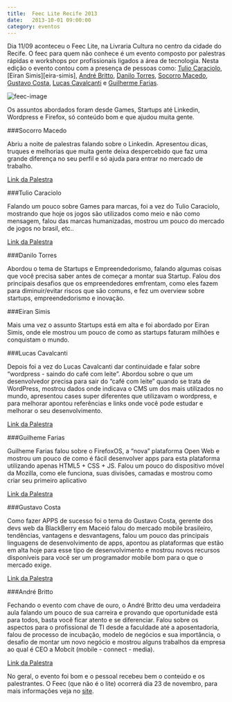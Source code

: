 ```yaml
---
title:  Feec Lite Recife 2013
date:   2013-10-01 09:00:00
category: eventos
---
```


Dia 11/09 aconteceu o Feec Lite, na Livraria Cultura no centro da cidade do Recife. O feec para quem não conhece é um evento composto por palestras rápidas e workshops por profissionais ligados a área de tecnologia. Nesta edição o evento contou com a presença de pessoas como: [Tulio Caraciolo][tulio-caraciolo], [Eiran Simis][eira-simis], [André Britto][andre-britto], [Danilo Torres][danilo-torres], [Socorro Macedo][socorro-macedo], [Gustavo Costa][gustavo-costa], [Lucas Cavalcanti][lucas-cavalcanti] e [Guilherme Farias][guilherme-farias].

![feec-image](../images/feec-lite-2013.jpg "Imagem Feec")

Os assuntos abordados foram desde Games, Startups até Linkedin, Wordpress e Firefox, só conteúdo bom e que ajudou muita gente.

###Socorro Macedo

Abriu a noite de palestras falando sobre o Linkedin. Apresentou dicas, truques e melhorias que muita gente deixa despercebido que faz uma grande diferença no seu perfil e só ajuda para entrar no mercado de trabalho.

<a href="http://www.slideshare.net/lefil/o-que-voc-precisa-saber-sobre-o-linkedin-feecbr" class="link-palestra" title="Link da palestra">Link da Palestra</a>

###Tulio Caraciolo

Falando um pouco sobre Games para marcas, foi a vez do Tulio Caraciolo, mostrando que hoje os jogos são utilizados como meio e não como mensagem, falou das marcas humanizadas, mostrou um pouco do mercado de jogos no brasil, etc..

<a href="http://www.slideshare.net/tuliocaraciolo/games-for-brands-15min" class="link-palestra" title="Link da palestra">Link da Palestra</a>

###Danilo Torres

Abordou o tema de Startups e Empreendedorismo, falando algumas coisas que você precisa saber antes de começar a montar sua Startup. Falou dos principais desafios que os empreendedores emfrentam, como eles fazem para diminuir/evitar riscos que são comuns, e fez um overview sobre startups, empreendedorismo e inovação.

###Eiran Simis

Mais uma vez o assunto Startups está em alta e foi abordado por Eiran Simis, onde ele mostrou um pouco de como as startups faturam milhões e conquistam o mundo.


###Lucas Cavalcanti

Depois foi a vez do Lucas Cavalcanti dar continuidade e falar sobre “wordpress - saindo do café com leite”. Abordou sobre o que um desenvolvedor precisa para sair do “café com leite” quando se trata de WordPress, mostrou dados onde indicava o CMS um dos mais utilizados no mundo, apresentou cases super diferentes que utilizavam o wordpress, e para melhorar apontou referências e links onde você pode estudar e melhorar o seu desenvolvimento.

<a href="http://www.slideshare.net/lucascmelo/wordpress-saindo-do-cafe-com-leite" class="link-palestra" title="Link da palestra">Link da Palestra</a>

###Guilheme Farias

Guilheme Farias falou sobre o FirefoxOS, a “nova” plataforma Open Web e mostrou um pouco de como é fácil desenvolver apps para esta plataforma utilizando apenas HTML5 + CSS + JS. Falou um pouco do dispositivo móvel da Mozilla, como ele funciona, suas divisões, camadas e mostrou como criar seu primeiro aplicativo

<a href="http://www.slideshare.net/guiky/firefoxos-plataforma-open-web" class="link-palestra" title="Link da palestra">Link da Palestra</a>

###Gustavo Costa

Como fazer APPS de sucesso foi o tema do Gustavo Costa, gerente dos devs web da BlackBerry em Maceió falou do mercado mobile brasileiro, tendências, vantagens e desvantagens, falou um pouco das principais linguagens de desenvolvimento de apps, apontou as plataformas que estão em alta hoje para esse tipo de desenvolvimento e mostrou novos recursos disponíveis para você ser um programador mobile bom para o que o mercado exige.

<a href="http://www.slideshare.net/gustavocostaw/mobile-abra-a-cabea" class="link-palestra" title="Link da palestra">Link da Palestra</a>


###André Britto

Fechando o evento com chave de ouro, o André Britto deu uma verdadeira aula falando um pouco de sua carreira e provando que oportunidade está para todos, basta você ficar atento e se diferenciar. Falou sobre os aspectos para o profissional de TI desde a faculdade até a aposentadoria, falou de processo de incubação, modelo de negócios e sua importância, o desafio de montar um novo negócio e mostrou alguns trabalhos da empresa ao qual é CEO a Mobcit (mobile - connect - media).

<a href="http://prezi.com/rmxdkho0ijus/ti-por-um-cara-nao-ti/" class="link-palestra" title="Link da palestra">Link da Palestra</a>

No geral, o evento foi bom e o pessoal recebeu bem o conteúdo e os palestrantes. O Feec (que não é o lite) ocorrerá dia 23 de novembro, para mais informações veja no [site](http://www.feecbr.com.br/pt/ "Site Feec").


[tulio-caraciolo]: https://www.facebook.com/tulio.caraciolo
[eiran-simis]: https://www.facebook.com/eiran.simis
[andre-britto]: https://www.facebook.com/brittoandre25
[danilo-torres]: https://www.facebook.com/danilotf
[socorro-macedo]: https://www.facebook.com/socorro.macedo.16
[gustavo-costa]: https://www.facebook.com/GustavoCostaW
[lucas-cavalcanti]: https://www.facebook.com/lucas.cavalcantimeloqueiroz
[guilherme-farias]: https://www.facebook.com/Guiky

